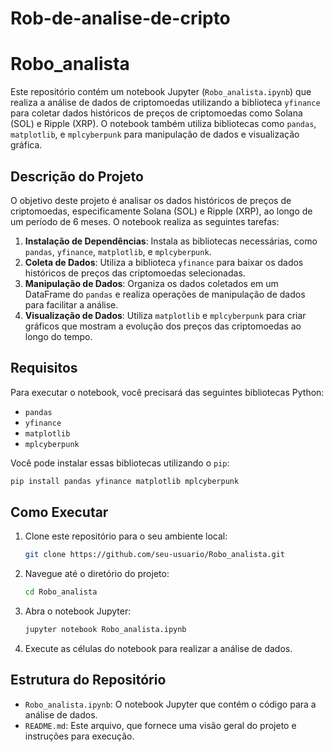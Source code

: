 # Rob-de-analise-de-cripto
# Robo_analista

Este repositório contém um notebook Jupyter (`Robo_analista.ipynb`) que realiza a análise de dados de criptomoedas utilizando a biblioteca `yfinance` para coletar dados históricos de preços de criptomoedas como Solana (SOL) e Ripple (XRP). O notebook também utiliza bibliotecas como `pandas`, `matplotlib`, e `mplcyberpunk` para manipulação de dados e visualização gráfica.

## Descrição do Projeto

O objetivo deste projeto é analisar os dados históricos de preços de criptomoedas, especificamente Solana (SOL) e Ripple (XRP), ao longo de um período de 6 meses. O notebook realiza as seguintes tarefas:

1. **Instalação de Dependências**: Instala as bibliotecas necessárias, como `pandas`, `yfinance`, `matplotlib`, e `mplcyberpunk`.
2. **Coleta de Dados**: Utiliza a biblioteca `yfinance` para baixar os dados históricos de preços das criptomoedas selecionadas.
3. **Manipulação de Dados**: Organiza os dados coletados em um DataFrame do `pandas` e realiza operações de manipulação de dados para facilitar a análise.
4. **Visualização de Dados**: Utiliza `matplotlib` e `mplcyberpunk` para criar gráficos que mostram a evolução dos preços das criptomoedas ao longo do tempo.

## Requisitos

Para executar o notebook, você precisará das seguintes bibliotecas Python:

- `pandas`
- `yfinance`
- `matplotlib`
- `mplcyberpunk`

Você pode instalar essas bibliotecas utilizando o `pip`:

```bash
pip install pandas yfinance matplotlib mplcyberpunk
```

## Como Executar

1. Clone este repositório para o seu ambiente local:

   ```bash
   git clone https://github.com/seu-usuario/Robo_analista.git
   ```

2. Navegue até o diretório do projeto:

   ```bash
   cd Robo_analista
   ```

3. Abra o notebook Jupyter:

   ```bash
   jupyter notebook Robo_analista.ipynb
   ```

4. Execute as células do notebook para realizar a análise de dados.

## Estrutura do Repositório

- `Robo_analista.ipynb`: O notebook Jupyter que contém o código para a análise de dados.
- `README.md`: Este arquivo, que fornece uma visão geral do projeto e instruções para execução.
